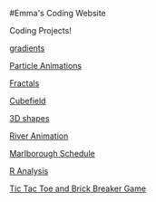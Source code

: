 #Emma's Coding Website

Coding Projects!


<a href="3D.html">gradients</a>

<a href="particle.html">Particle Animations</a>

<a href="fractals.html">Fractals</a>

<a href="3D2.html">Cubefield</a>

<a href="3DList.html">3D shapes</a>

<a href="river.html">River Animation</a>

<a href="schedule/index.html">Marlborough Schedule</a>



<a href="R.html"> R Analysis</a>

<a href="game.html"> Tic Tac Toe and Brick Breaker Game </a>
